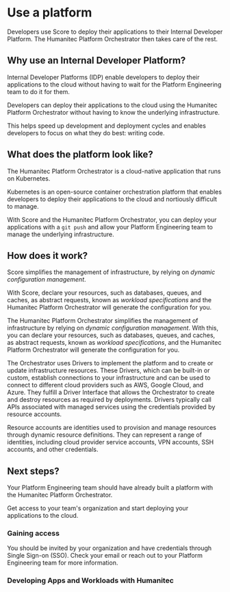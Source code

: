 # Use a platform

Developers use Score to deploy their applications to their Internal Developer Platform.
The Humanitec Platform Orchestrator then takes care of the rest.

## Why use an Internal Developer Platform?

Internal Developer Platforms (IDP) enable developers to deploy their applications to the cloud without having to wait for the Platform Engineering team to do it for them.

Developers can deploy their applications to the cloud using the Humanitec Platform Orchestrator without having to know the underlying infrastructure.

This helps speed up development and deployment cycles and enables developers to focus on what they do best: writing code.

## What does the platform look like?

The Humanitec Platform Orchestrator is a cloud-native application that runs on Kubernetes.

Kubernetes is an open-source container orchestration platform that enables developers to deploy their applications to the cloud and nortiously difficult to manage.

With Score and the Humanitec Platform Orchestrator, you can deploy your applications with a `git push` and allow your Platform Engineering team to manage the underlying infrastructure.

## How does it work?

Score simplifies the management of infrastructure, by relying on _dynamic configuration management_.

With Score, declare your resources, such as databases, queues, and caches, as abstract requests, known as _workload specifications_ and the Humanitec Platform Orchestrator will generate the configuration for you.

The Humanitec Platform Orchestrator simplifies the management of infrastructure by relying on _dynamic configuration management_. With this, you can declare your resources, such as databases, queues, and caches, as abstract requests, known as _workload specifications_, and the Humanitec Platform Orchestrator will generate the configuration for you.

The Orchestrator uses Drivers to implement the platform and to create or update infrastructure resources. These Drivers, which can be built-in or custom, establish connections to your infrastructure and can be used to connect to different cloud providers such as AWS, Google Cloud, and Azure. They fulfill a Driver Interface that allows the Orchestrator to create and destroy resources as required by deployments. Drivers typically call APIs associated with managed services using the credentials provided by resource accounts.

Resource accounts are identities used to provision and manage resources through dynamic resource definitions. They can represent a range of identities, including cloud provider service accounts, VPN accounts, SSH accounts, and other credentials.

## Next steps?

Your Platform Engineering team should have already built a platform with the Humanitec Platform Orchestrator.

Get access to your team's organization and start deploying your applications to the cloud.

### Gaining access

You should be invited by your organization and have credentials through Single Sign-on (SSO).
Check your email or reach out to your Platform Engineering team for more information.

### Developing Apps and Workloads with Humanitec
